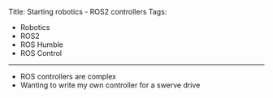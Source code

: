 Title: Starting robotics - ROS2 controllers
Tags:

- Robotics
- ROS2
- ROS Humble
- ROS Control

---

- ROS controllers are complex
- Wanting to write my own controller for a swerve drive
